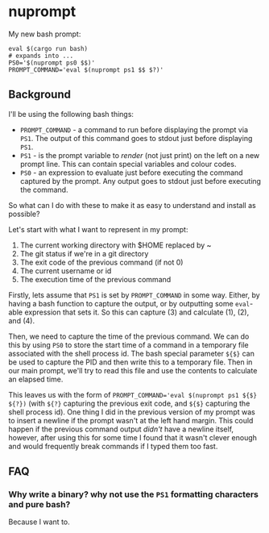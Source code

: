 # nuprompt

My new bash prompt:

```
eval $(cargo run bash)
# expands into ...
PS0='$(nuprompt ps0 $$)'
PROMPT_COMMAND='eval $(nuprompt ps1 $$ $?)'
```

## Background

I'll be using the following bash things:

- `PROMPT_COMMAND` - a command to run before displaying the prompt via `PS1`. The output of this command goes to stdout just before displaying `PS1`.
- `PS1` - is the prompt variable to _render_ (not just print) on the left on a new prompt line. This can contain special variables and colour codes.
- `PS0` - an expression to evaluate just before executing the command captured by the prompt. Any output goes to stdout just before executing the command.

So what can I do with these to make it as easy to understand and install as possible?

Let's start with what I want to represent in my prompt:

1. The current working directory with $HOME replaced by ~
2. The git status if we're in a git directory
3. The exit code of the previous command (if not 0)
4. The current username or id
5. The execution time of the previous command

Firstly, lets assume that `PS1` is set by `PROMPT_COMMAND` in some way. Either, by having a bash function to capture the output, or by outputting some `eval`-able expression that sets it. So this can capture (3) and calculate (1), (2), and (4).

Then, we need to capture the time of the previous command. We can do this by using `PS0` to store the start time of a command in a temporary file associated with the shell process id. The bash special parameter `${$}` can be used to capture the PID and then write this to a temporary file. Then in our main prompt, we'll try to read this file and use the contents to calculate an elapsed time.

This leaves us with the form of `PROMPT_COMMAND='eval $(nuprompt ps1 ${$} ${?})` (with `${?}` capturing the previous exit code, and `${$}` capturing the shell process id). One thing I did in the previous version of my prompt was to insert a newline if the prompt wasn't at the left hand margin. This could happen if the previous command output _didn't_ have a newline itself, however, after using this for some time I found that it wasn't clever enough and would frequently break commands if I typed them too fast.

## FAQ

### Why write a binary? why not use the `PS1` formatting characters and pure bash?

Because I want to.
